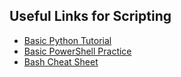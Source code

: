 ## Useful Links for Scripting

* [Basic Python Tutorial](https://www.w3schools.com/python/default.asp)
* [Basic PowerShell Practice](https://learn.microsoft.com/en-us/training/paths/powershell/)
* [Bash Cheat Sheet](https://devhints.io/bash)
